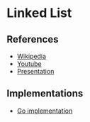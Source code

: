 # Linked List

## References

* [Wikipedia](https://en.wikipedia.org/wiki/Self-organizing_list)
* [Youtube](https://youtu.be/2RxCCEHlEys)
* [Presentation](https://www.eecs.yorku.ca/course_archive/2003-04/F/2011/2011A/DatStr_071_SOLists.pdf)

## Implementations

* [Go implementation](https://github.com/Riturajcse/Self-Organizing-List)

